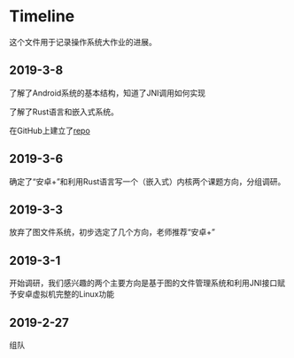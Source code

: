 # Timeline
这个文件用于记录操作系统大作业的进展。
  
  
## 2019-3-8
了解了Android系统的基本结构，知道了JNI调用如何实现
  
了解了Rust语言和嵌入式系统。
  
在GitHub上建立了[repo](https://github.com/fandahao17/OS-Project)
## 2019-3-6
确定了“安卓+”和利用Rust语言写一个（嵌入式）内核两个课题方向，分组调研。
## 2019-3-3
放弃了图文件系统，初步选定了几个方向，老师推荐“安卓+”
## 2019-3-1
开始调研，我们感兴趣的两个主要方向是基于图的文件管理系统和利用JNI接口赋予安卓虚拟机完整的Linux功能
## 2019-2-27
组队
